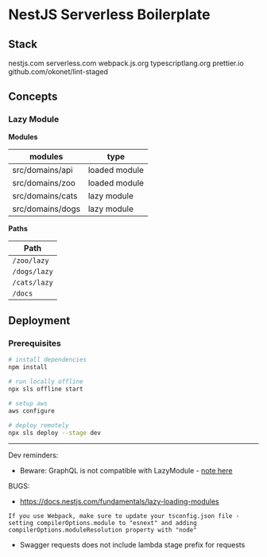 # NestJS Serverless Boilerplate

## Stack

nestjs.com
serverless.com
webpack.js.org
typescriptlang.org
prettier.io
github.com/okonet/lint-staged

## Concepts

### Lazy Module

**Modules**

| modules          | type          |
| ---------------- | ------------- |
| src/domains/api  | loaded module |
| src/domains/zoo  | loaded module |
| src/domains/cats | lazy module   |
| src/domains/dogs | lazy module   |

**Paths**

| Path         |
| ------------ |
| `/zoo/lazy`  |
| `/dogs/lazy` |
| `/cats/lazy` |
| `/docs`      |

## Deployment

### Prerequisites

```sh
# install dependencies
npm install

# run locally offline
npx sls offline start

# setup aws
aws configure

# deploy remotely
npx sls deploy --stage dev
```

---

Dev reminders:

- Beware: GraphQL is not compatible with LazyModule - [note here](https://docs.nestjs.com/fundamentals/lazy-loading-modules#lazy-loading-controllers-gateways-and-resolvers)

BUGS:

- https://docs.nestjs.com/fundamentals/lazy-loading-modules

`If you use Webpack, make sure to update your tsconfig.json file - setting compilerOptions.module to "esnext" and adding compilerOptions.moduleResolution property with "node"`

- Swagger requests does not include lambda stage prefix for requests
